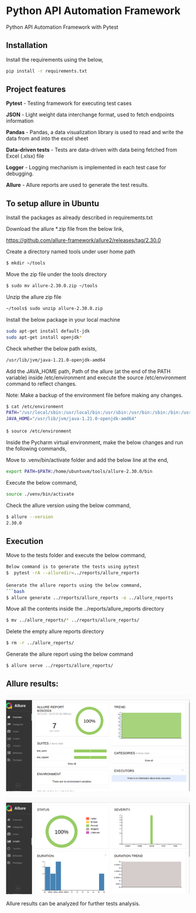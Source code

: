# Python API Automation Framework

Python API Automation Framework with Pytest

## Installation

Install the requirements using the below,

```bash
pip install -r requirements.txt
```


## Project features

**Pytest** - Testing framework for executing test cases

**JSON** - Light weight data interchange format, used to fetch endpoints information

**Pandas** - Pandas, a data visualization library is used to read and write the data from and into the excel sheet 

**Data-driven tests** - Tests are data-driven with data being fetched from Excel (.xlsx) file

**Logger** - Logging mechanism is implemented in each test case for debugging.

**Allure** - Allure reports are used to generate the test results.


## To setup allure in Ubuntu

Install the packages as already described in requirements.txt


Download the allure *.zip file from the below link,

https://github.com/allure-framework/allure2/releases/tag/2.30.0

Create a directory named tools under user home path

```bash
$ mkdir ~/tools
```

Move the zip file under the tools directory
```bash
$ sudo mv allure-2.30.0.zip ~/tools
```

Unzip the allure zip file
```bash
~/tools$ sudo unzip allure-2.30.0.zip
```

Install the below package in your local machine

```bash
sudo apt-get install default-jdk
sudo apt-get install openjdk*
```

Check whether the below path exists,

```bash
/usr/lib/jvm/java-1.21.0-openjdk-amd64
```

Add the JAVA_HOME path, Path of the allure (at the end of the PATH variable) inside /etc/environment and execute the source /etc/environment command to reflect changes.

Note: Make a backup of the environment file before making any changes.
```bash
$ cat /etc/environment
PATH="/usr/local/sbin:/usr/local/bin:/usr/sbin:/usr/bin:/sbin:/bin:/usr/games:/usr/local/games:/snap/bin:/home/ubuntuvm/tools/allure-2.30.0/bin"
JAVA_HOME="/usr/lib/jvm/java-1.21.0-openjdk-amd64"

$ source /etc/environment
```

Inside the Pycharm virtual environment, make the below changes and run the following commands,

Move to .venv/bin/activate folder and add the below line at the end,

```bash
export PATH=$PATH:/home/ubuntuvm/tools/allure-2.30.0/bin
```

Execute the below command,
```bash
source ./venv/bin/activate
```

Check the allure version using the below command,

```bash
$ allure --version
2.30.0
```

## Execution

Move to the tests folder and execute the below command,

```bash
Below command is to generate the tests using pytest
$  pytest -rA --alluredir=../reports/allure_reports

Generate the allure reports using the below command,
```bash
$ allure generate ../reports/allure_reports -o ../allure_reports
```

Move all the contents inside the ../reports/allure_reports directory
```bash
$ mv ../allure_reports/* ../reports/allure_reports/
```

Delete the empty allure reports directory

```bash
$ rm -r ../allure_reports/
```

Generate the allure report using the below command

```bash
$ allure serve ../reports/allure_reports/
```

## Allure results:

![img.png](img.png)

![img_1.png](img_1.png)

Allure results can be analyzed for further tests analysis.
